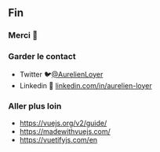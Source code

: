 ## Fin

### Merci 🙏

### Garder le contact 

- Twitter 🐦<a href="http://twitter.com/AurelienLoyer" target="_blank">@AurelienLoyer</a>
- Linkedin 🔗 <a href="https://www.linkedin.com/in/aurelien-loyer/" target="_blank">linkedin.com/in/aurelien-loyer</a>

### Aller plus loin

- <a href="https://vuejs.org/v2/guide/" target="_blank">https://vuejs.org/v2/guide/</a>
- <a href="https://madewithvuejs.com/" target="_blank">https://madewithvuejs.com/</a>
- <a href="https://vuetifyjs.com/en" target="_blank">https://vuetifyjs.com/en</a>
